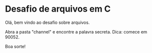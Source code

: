 # Desafio de arquivos em C
Olá, bem vindo ao desafio sobre arquivos.


Abra a pasta "channel" e encontre a palavra secreta. 
Dica: comece em 90052.

Boa sorte!

